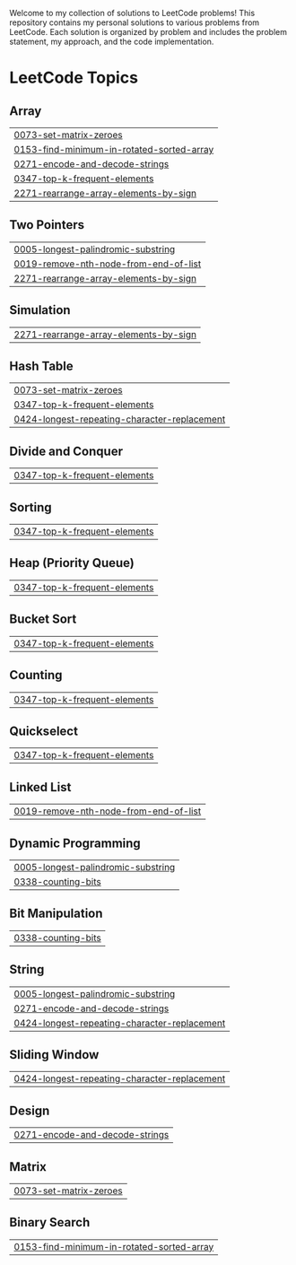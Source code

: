 Welcome to my collection of solutions to LeetCode problems! This repository contains my personal solutions to various problems from LeetCode. Each solution is organized by problem and includes the problem statement, my approach, and the code implementation.


<!---LeetCode Topics Start-->
# LeetCode Topics
## Array
|  |
| ------- |
| [0073-set-matrix-zeroes](https://github.com/SudattaDSA/LeetCode/tree/master/0073-set-matrix-zeroes) |
| [0153-find-minimum-in-rotated-sorted-array](https://github.com/SudattaDSA/LeetCode/tree/master/0153-find-minimum-in-rotated-sorted-array) |
| [0271-encode-and-decode-strings](https://github.com/SudattaDSA/LeetCode/tree/master/0271-encode-and-decode-strings) |
| [0347-top-k-frequent-elements](https://github.com/SudattaDSA/LeetCode/tree/master/0347-top-k-frequent-elements) |
| [2271-rearrange-array-elements-by-sign](https://github.com/SudattaDSA/LeetCode/tree/master/2271-rearrange-array-elements-by-sign) |
## Two Pointers
|  |
| ------- |
| [0005-longest-palindromic-substring](https://github.com/SudattaDSA/LeetCode/tree/master/0005-longest-palindromic-substring) |
| [0019-remove-nth-node-from-end-of-list](https://github.com/SudattaDSA/LeetCode/tree/master/0019-remove-nth-node-from-end-of-list) |
| [2271-rearrange-array-elements-by-sign](https://github.com/SudattaDSA/LeetCode/tree/master/2271-rearrange-array-elements-by-sign) |
## Simulation
|  |
| ------- |
| [2271-rearrange-array-elements-by-sign](https://github.com/SudattaDSA/LeetCode/tree/master/2271-rearrange-array-elements-by-sign) |
## Hash Table
|  |
| ------- |
| [0073-set-matrix-zeroes](https://github.com/SudattaDSA/LeetCode/tree/master/0073-set-matrix-zeroes) |
| [0347-top-k-frequent-elements](https://github.com/SudattaDSA/LeetCode/tree/master/0347-top-k-frequent-elements) |
| [0424-longest-repeating-character-replacement](https://github.com/SudattaDSA/LeetCode/tree/master/0424-longest-repeating-character-replacement) |
## Divide and Conquer
|  |
| ------- |
| [0347-top-k-frequent-elements](https://github.com/SudattaDSA/LeetCode/tree/master/0347-top-k-frequent-elements) |
## Sorting
|  |
| ------- |
| [0347-top-k-frequent-elements](https://github.com/SudattaDSA/LeetCode/tree/master/0347-top-k-frequent-elements) |
## Heap (Priority Queue)
|  |
| ------- |
| [0347-top-k-frequent-elements](https://github.com/SudattaDSA/LeetCode/tree/master/0347-top-k-frequent-elements) |
## Bucket Sort
|  |
| ------- |
| [0347-top-k-frequent-elements](https://github.com/SudattaDSA/LeetCode/tree/master/0347-top-k-frequent-elements) |
## Counting
|  |
| ------- |
| [0347-top-k-frequent-elements](https://github.com/SudattaDSA/LeetCode/tree/master/0347-top-k-frequent-elements) |
## Quickselect
|  |
| ------- |
| [0347-top-k-frequent-elements](https://github.com/SudattaDSA/LeetCode/tree/master/0347-top-k-frequent-elements) |
## Linked List
|  |
| ------- |
| [0019-remove-nth-node-from-end-of-list](https://github.com/SudattaDSA/LeetCode/tree/master/0019-remove-nth-node-from-end-of-list) |
## Dynamic Programming
|  |
| ------- |
| [0005-longest-palindromic-substring](https://github.com/SudattaDSA/LeetCode/tree/master/0005-longest-palindromic-substring) |
| [0338-counting-bits](https://github.com/SudattaDSA/LeetCode/tree/master/0338-counting-bits) |
## Bit Manipulation
|  |
| ------- |
| [0338-counting-bits](https://github.com/SudattaDSA/LeetCode/tree/master/0338-counting-bits) |
## String
|  |
| ------- |
| [0005-longest-palindromic-substring](https://github.com/SudattaDSA/LeetCode/tree/master/0005-longest-palindromic-substring) |
| [0271-encode-and-decode-strings](https://github.com/SudattaDSA/LeetCode/tree/master/0271-encode-and-decode-strings) |
| [0424-longest-repeating-character-replacement](https://github.com/SudattaDSA/LeetCode/tree/master/0424-longest-repeating-character-replacement) |
## Sliding Window
|  |
| ------- |
| [0424-longest-repeating-character-replacement](https://github.com/SudattaDSA/LeetCode/tree/master/0424-longest-repeating-character-replacement) |
## Design
|  |
| ------- |
| [0271-encode-and-decode-strings](https://github.com/SudattaDSA/LeetCode/tree/master/0271-encode-and-decode-strings) |
## Matrix
|  |
| ------- |
| [0073-set-matrix-zeroes](https://github.com/SudattaDSA/LeetCode/tree/master/0073-set-matrix-zeroes) |
## Binary Search
|  |
| ------- |
| [0153-find-minimum-in-rotated-sorted-array](https://github.com/SudattaDSA/LeetCode/tree/master/0153-find-minimum-in-rotated-sorted-array) |
<!---LeetCode Topics End-->